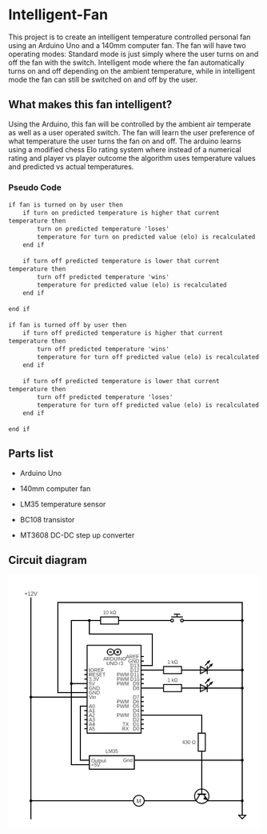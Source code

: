# Intelligent-Fan

This project is to create an intelligent temperature controlled personal fan using an Arduino Uno and a 140mm computer fan. The fan will have two operating modes: Standard mode is just simply where the user turns on and off the fan with the switch. Intelligent mode where the fan automatically turns on and off depending on the ambient temperature, while in intelligent mode the fan can still be switched on and off by the user.

## What makes this fan intelligent?

Using the Arduino,  this fan will be controlled by the ambient air temperate as well as a user operated switch. The fan will learn the user preference of what temperature the user turns the fan on and off. The arduino learns using a modified chess Elo rating system where instead of a numerical rating and player vs player outcome the algorithm  uses temperature values and predicted vs actual temperatures.

### Pseudo Code

``` Pseudo Code
if fan is turned on by user then
    if turn on predicted temperature is higher that current temperature then
        turn on predicted temperature 'loses'
        temperature for turn on predicted value (elo) is recalculated 
    end if 

    if turn off predicted temperature is lower that current temperature then
        turn off predicted temperature 'wins'
        temperature for predicted value (elo) is recalculated 
    end if

end if

if fan is turned off by user then
    if turn off predicted temperature is higher that current temperature then
        turn off predicted temperature 'wins'
        temperature for turn off predicted value (elo) is recalculated 
    end if

    if turn off predicted temperature is lower that current temperature then
        turn off predicted temperature 'loses'
        temperature for turn off predicted value (elo) is recalculated 
    end if

end if
```

## Parts list

* Arduino Uno

* 140mm computer fan

* LM35 temperature sensor

* BC108 transistor

* MT3608 DC-DC step up converter

## Circuit diagram

![Circuit diagram](assets/circuit.png)

